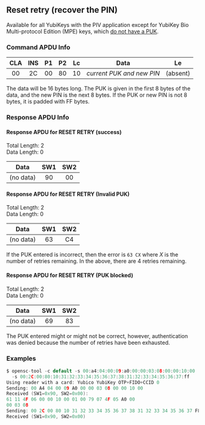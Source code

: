 <!-- Copyright 2021 Yubico AB

Licensed under the Apache License, Version 2.0 (the "License");
you may not use this file except in compliance with the License.
You may obtain a copy of the License at

    http://www.apache.org/licenses/LICENSE-2.0

Unless required by applicable law or agreed to in writing, software
distributed under the License is distributed on an "AS IS" BASIS,
WITHOUT WARRANTIES OR CONDITIONS OF ANY KIND, either express or implied.
See the License for the specific language governing permissions and
limitations under the License. -->

## Reset retry (recover the PIN)

Available for all YubiKeys with the PIV application except for YubiKey Bio Multi-protocol Edition (MPE) keys, which [do not have a PUK](xref:UsersManualBioMpe). 

### Command APDU Info

| CLA | INS | P1 | P2 | Lc |           Data            |    Le    |
|:---:|:---:|:--:|:--:|:--:|:-------------------------:|:--------:| 
| 00  | 2C  | 00 | 80 | 10 | *current PUK and new PIN* | (absent) |

The data will be 16 bytes long. The PUK is given in the first 8 bytes of the data,
and the new PIN is the next 8 bytes. If the PUK or new PIN is not 8 bytes, it is padded
with FF bytes.

### Response APDU Info

#### Response APDU for RESET RETRY (success)

Total Length: 2\
Data Length: 0

|   Data    | SW1 | SW2 |
|:---------:|:---:|:---:|
| (no data) | 90  | 00  |

#### Response APDU for RESET RETRY (Invalid PUK)

Total Length: 2\
Data Length: 0

|   Data    | SW1 | SW2 |
|:---------:|:---:|:---:|
| (no data) | 63  | C4  |

If the PUK entered is incorrect, then the error is `63 CX` where *X* is the number of
retries remaining. In the above, there are 4 retries remaining.

#### Response APDU for RESET RETRY (PUK blocked)

Total Length: 2\
Data Length: 0

|   Data    | SW1 | SW2 |
|:---------:|:---:|:---:|
| (no data) | 69  | 83  |

The PUK entered might or might not be correct, however, authentication was denied
because the number of retries have been exhausted.

### Examples

```C
$ opensc-tool -c default -s 00:a4:04:00:09:a0:00:00:03:08:00:00:10:00
  -s 00:2C:00:80:10:31:32:33:34:35:36:37:38:31:32:33:34:35:36:37:ff
Using reader with a card: Yubico YubiKey OTP+FIDO+CCID 0
Sending: 00 A4 04 00 09 A0 00 00 03 08 00 00 10 00
Received (SW1=0x90, SW2=0x00):
61 11 4F 06 00 00 10 00 01 00 79 07 4F 05 A0 00
00 03 08
Sending: 00 2C 00 80 10 31 32 33 34 35 36 37 38 31 32 33 34 35 36 37 FF
Received (SW1=0x90, SW2=0x00)
```
